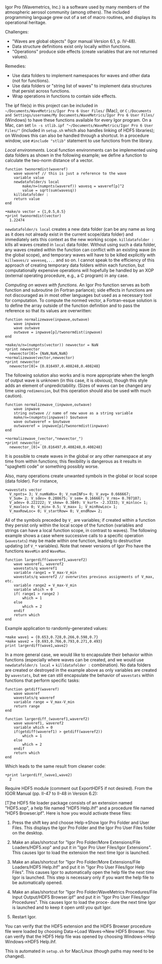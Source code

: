 Igor Pro (Wavemetrics, Inc.) is a software used by many members of the atmospheric aerosol community (among others). The included programming language grew out of a set of macro routines, and displays its operational heritage.

Challenges:
- "Waves are global objects" (Igor manual Version 6.1, p. IV-48).
- Data structure definitions exist only locally within functions.
- "Operations" produce side effects (create variables that are not returned values).

Remedies:
- Use data folders to implement namespaces for waves and other data (not for functions).
- Use data folders or "string list of waves" to implement data structures that persist across functions.
- Wrap operations in functions to contain side effects.

The ipf file(s) in this project can be included in 
`~/Documents/WaveMetrics/Igor Pro 6 User Files/` (Mac), or `C:/Documents and Settings/username/My Documents/WaveMetrics/Igor Pro 6 User Files/` (Windows) to have these functions available for every Igor program.
On a Mac, can set `ln -s stlib.ipf "~/Documents/WaveMetrics/Igor Pro 6 User Files/"` (included in `setup.sh` which also handles linking of HDF5 libraries); on Windows this can also be handled through a shortcut. In a procedure window, use `#include "stlib"` statement to use functions from the library.

*Local environments.* Local function environments can be implemented using data folders as shown in the following example; we define a function to calculate the two-norm distance of a vector.
```
function twonormdist(waveref)
    wave waveref // this is just a reference to the wave
    variable value
    newdatafolder/s local
    	make/n=(numpnts(waveref)) wavesq = waveref[p]^2
        value = sqrt(sum(wavesq))
    killdatafolder : 
    return value
end

•make/o vector = {1,0.5,0.5}
•print twonormdist(vector)
  1.22474
```
`newdatafolder/s local` creates a new data folder (can be any name as long as it does not already exist in the current scope/data folder) and immediately sets this context as the new working scope. `killdatafolder :` kills all waves created in `local` data folder. Without using such a data folder, any waves created within the function can conflict with an existing wave (in the global scope), and temporary waves will have to be killed explicitly with `killwaves/z waveseq,...` and so on. I cannot speak to the efficiency of this approach of creating temporary data folders within each function, but computationally expensive operations will hopefully be handled by an XOP (external operating procedure, e.g., a C program) in any case.

*Computing on waves with functions.* An Igor Pro function serves as both function and subroutine (in Fortran parlance); side effects in functions are not discouraged as in most other languages but used as a necessary tool for computation. To compute the normed vector, a Fortran-esque solution is to define the array outside of the function definition and to pass the reference so that its values are overwritten:
```
function normalizewave(inpwave,outwave)
    wave inpwave
    wave outwave
    outwave = inpwave[p]/twonormdist(inpwave)
end

•make/o/n=(numpnts(vector)) newvector = NaN
•print newvector
  newvector[0]= {NaN,NaN,NaN}
•normalizewave(vector,newvector)
•print newvector
  newvector[0]= {0.816497,0.408248,0.408248}
```

The following solution also works and is more appropriate when the length of output wave is unknown (in this case, it is obvious), though this style adds an element of unpredictability. (Sizes of waves can be changed any time using `redimension`, but this operation should also be used with much caution).

```
function normalizewave_(inpwave,outwave)
    wave inpwave
    string outwave // name of new wave as a string variable
    make/n=(numpnts(inpwave)) $outwave
    wave outwaveref = $outwave
    outwaveref = inpwave[p]/twonormdist(inpwave)
end

•normalizewave_(vector,"newvector_")
•print newvector_
  newvector_[0]= {0.816497,0.408248,0.408248}
```
It is possible to create waves in the global or any other namespace at any time from within functions; this flexibility is dangerous as it results in "spaghetti code" or something possibly worse.

Also, many operations create unwanted symbols in the global or local scope (data folder). For instance, 
```
•wavestats vector
  V_npnts= 3; V_numNaNs= 0; V_numINFs= 0; V_avg= 0.666667; 
  V_Sum= 2; V_sdev= 0.288675; V_sem= 0.166667; V_rms= 0.707107; 
  V_adev= 0.222222; V_skew= 0.3849; V_kurt= -2.33333; V_minloc= 1; 
  V_maxloc= 0; V_min= 0.5; V_max= 1; V_minRowLoc= 1; 
  V_maxRowLoc= 0; V_startRow= 0; V_endRow= 2; 
```
All of the symbols preceded by `V_` are variables; if created within a function they persist only within the local scope of the function (variables and strings can have a local function scope, in contrast to waves). The following example shows a case where successive calls to a specific operation (`wavestats`) may be made within one function, leading to destructive updating (of `V_*` variables). Note that newer versions of Igor Pro have the functions `WaveMin` and `WaveMax`.
```
function largerdiff(waveref1,waveref2)
    wave waveref1, waveref2
    wavestats/q waveref1
    variable range1 = V_max-V_min
    wavestats/q waveref2 // overwrites previous assignments of V_max, etc.
    variable range2 = V_max-V_min
    variable which = 0
    if( range1 > range2 )
        which = 1
    else
        which = 2
    endif
    return which
end
```
Example application to randomly-generated values:
```
•make wave1 = {0.653,0.728,0.266,0.598,0.7}
•make wave2 = {0.693,0.766,0.793,0.271,0.493}
print largerdiff(wave1,wave2)
```
In a more general case, we would like to encapsulate their behavior within functions (especially where waves can be created, and we would use `newdatafolder/s local` + `killdatafolder :` combination). No data folders are created or destroyed in the example above as only variables are created by `wavestats`, but we can still encapsulate the behavior of `wavestats` within functions that perform specific tasks:
```
function getdiff(waveref)
    wave waveref
    wavestats/q waveref
    variable range = V_max-V_min
    return range
end

function largerdiff_(waveref1,waveref2)
    wave waveref1, waveref2
    variable which = 0
    if(getdiff(waveref1) > getdiff(waveref2))
        which = 1
    else
        which = 2
    endif
    return which
end
```
Which leads to the same result from cleaner code:
```
•print largerdiff_(wave1,wave2)
  2
```


Require HDF5 module (comment out ExportHDF5 if not desired). From the IGOR Manual (pp. II-47 to II-48 in Version 6.2):

[T]he HDF5 file loader package consists of an extension named "HDF5.xop", a help file named "HDF5 Help.ihf" and a procedure file named "HDF5 Browser.ipf". Here is how you would activate these files:

1. Press the shift key and choose Help→Show Igor Pro Folder and User
   Files. This displays the Igor Pro Folder and the Igor Pro User
   Files folder on the desktop.

2. Make an alias/shortcut for "Igor Pro Folder/More Extensions/File
   Loaders/HDF5.xop" and put it in "Igor Pro User Files/Igor
   Extensions". This causes Igor to load the extension the next time
   Igor is launched.

3. Make an alias/shortcut for "Igor Pro Folder/More Extensions/File
   Loaders/HDF5 Help.ihf" and put it in "Igor Pro User Files/Igor Help
   Files". This causes Igor to automatically open the help file the
   next time Igor is launched. This step is necessary only if you want
   the help file to be automatically opened.

4. Make an alias/shortcut for "Igor Pro Folder/WaveMetrics
   Procedures/File Input Output/HDF5 Browser.ipf" and put it in "Igor
   Pro User Files/Igor Procedures". This causes Igor to load the
   proce- dure the next time Igor is launched and to keep it open
   until you quit Igor.

5. Restart Igor.

You can verify that the HDF5 extension and the HDF5 Browser procedure
file were loaded by choosing Data→Load Waves→New HDF5 Browser. You can
verify that the HDF5 Help file was opened by choosing Windows→Help
Windows→HDF5 Help.ihf.

This is automated in `setup.sh` for Mac/Linux (though paths may need to be changed).
